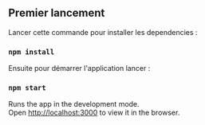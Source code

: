 
## Premier lancement

Lancer cette commande pour installer les dependencies :

### `npm install`

Ensuite pour démarrer l'application lancer : 

### `npm start`

Runs the app in the development mode.<br />
Open [http://localhost:3000](http://localhost:3000) to view it in the browser.
